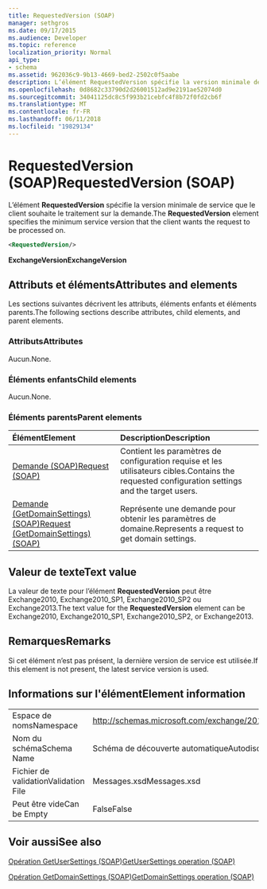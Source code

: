 ```yaml
---
title: RequestedVersion (SOAP)
manager: sethgros
ms.date: 09/17/2015
ms.audience: Developer
ms.topic: reference
localization_priority: Normal
api_type:
- schema
ms.assetid: 962036c9-9b13-4669-bed2-2502c0f5aabe
description: L’élément RequestedVersion spécifie la version minimale de service que le client souhaite le traitement sur la demande.
ms.openlocfilehash: 0d8682c33790d2d26001512ad9e2191ae52074d0
ms.sourcegitcommit: 34041125dc8c5f993b21cebfc4f8b72f0fd2cb6f
ms.translationtype: MT
ms.contentlocale: fr-FR
ms.lasthandoff: 06/11/2018
ms.locfileid: "19829134"
---
```

# <a name="requestedversion-soap"></a><span data-ttu-id="1f467-103">RequestedVersion (SOAP)</span><span class="sxs-lookup"><span data-stu-id="1f467-103">RequestedVersion (SOAP)</span></span>

<span data-ttu-id="1f467-104">L’élément **RequestedVersion** spécifie la version minimale de service que le client souhaite le traitement sur la demande.</span><span class="sxs-lookup"><span data-stu-id="1f467-104">The **RequestedVersion** element specifies the minimum service version that the client wants the request to be processed on.</span></span> 
  
```XML
<RequestedVersion/>
```

 <span data-ttu-id="1f467-105">**ExchangeVersion**</span><span class="sxs-lookup"><span data-stu-id="1f467-105">**ExchangeVersion**</span></span>
## <a name="attributes-and-elements"></a><span data-ttu-id="1f467-106">Attributs et éléments</span><span class="sxs-lookup"><span data-stu-id="1f467-106">Attributes and elements</span></span>

<span data-ttu-id="1f467-107">Les sections suivantes décrivent les attributs, éléments enfants et éléments parents.</span><span class="sxs-lookup"><span data-stu-id="1f467-107">The following sections describe attributes, child elements, and parent elements.</span></span>
  
### <a name="attributes"></a><span data-ttu-id="1f467-108">Attributs</span><span class="sxs-lookup"><span data-stu-id="1f467-108">Attributes</span></span>

<span data-ttu-id="1f467-109">Aucun.</span><span class="sxs-lookup"><span data-stu-id="1f467-109">None.</span></span>
  
### <a name="child-elements"></a><span data-ttu-id="1f467-110">Éléments enfants</span><span class="sxs-lookup"><span data-stu-id="1f467-110">Child elements</span></span>

<span data-ttu-id="1f467-111">Aucun.</span><span class="sxs-lookup"><span data-stu-id="1f467-111">None.</span></span>
  
### <a name="parent-elements"></a><span data-ttu-id="1f467-112">Éléments parents</span><span class="sxs-lookup"><span data-stu-id="1f467-112">Parent elements</span></span>

|<span data-ttu-id="1f467-113">**Élément**</span><span class="sxs-lookup"><span data-stu-id="1f467-113">**Element**</span></span>|<span data-ttu-id="1f467-114">**Description**</span><span class="sxs-lookup"><span data-stu-id="1f467-114">**Description**</span></span>|
|:-----|:-----|
|[<span data-ttu-id="1f467-115">Demande (SOAP)</span><span class="sxs-lookup"><span data-stu-id="1f467-115">Request (SOAP)</span></span>](request-soap.md) <br/> |<span data-ttu-id="1f467-116">Contient les paramètres de configuration requise et les utilisateurs cibles.</span><span class="sxs-lookup"><span data-stu-id="1f467-116">Contains the requested configuration settings and the target users.</span></span>  <br/> |
|[<span data-ttu-id="1f467-117">Demande (GetDomainSettings) (SOAP)</span><span class="sxs-lookup"><span data-stu-id="1f467-117">Request (GetDomainSettings) (SOAP)</span></span>](request-getdomainsettingssoap.md) <br/> |<span data-ttu-id="1f467-118">Représente une demande pour obtenir les paramètres de domaine.</span><span class="sxs-lookup"><span data-stu-id="1f467-118">Represents a request to get domain settings.</span></span>  <br/> |
   
## <a name="text-value"></a><span data-ttu-id="1f467-119">Valeur de texte</span><span class="sxs-lookup"><span data-stu-id="1f467-119">Text value</span></span>

<span data-ttu-id="1f467-120">La valeur de texte pour l’élément **RequestedVersion** peut être Exchange2010, Exchange2010_SP1, Exchange2010_SP2 ou Exchange2013.</span><span class="sxs-lookup"><span data-stu-id="1f467-120">The text value for the **RequestedVersion** element can be Exchange2010, Exchange2010_SP1, Exchange2010_SP2, or Exchange2013.</span></span>
  
## <a name="remarks"></a><span data-ttu-id="1f467-121">Remarques</span><span class="sxs-lookup"><span data-stu-id="1f467-121">Remarks</span></span>

<span data-ttu-id="1f467-122">Si cet élément n’est pas présent, la dernière version de service est utilisée.</span><span class="sxs-lookup"><span data-stu-id="1f467-122">If this element is not present, the latest service version is used.</span></span>
  
## <a name="element-information"></a><span data-ttu-id="1f467-123">Informations sur l'élément</span><span class="sxs-lookup"><span data-stu-id="1f467-123">Element information</span></span>

|||
|:-----|:-----|
|<span data-ttu-id="1f467-124">Espace de noms</span><span class="sxs-lookup"><span data-stu-id="1f467-124">Namespace</span></span>  <br/> |http://schemas.microsoft.com/exchange/2010/Autodiscover  <br/> |
|<span data-ttu-id="1f467-125">Nom du schéma</span><span class="sxs-lookup"><span data-stu-id="1f467-125">Schema Name</span></span>  <br/> |<span data-ttu-id="1f467-126">Schéma de découverte automatique</span><span class="sxs-lookup"><span data-stu-id="1f467-126">Autodiscover schema</span></span>  <br/> |
|<span data-ttu-id="1f467-127">Fichier de validation</span><span class="sxs-lookup"><span data-stu-id="1f467-127">Validation File</span></span>  <br/> |<span data-ttu-id="1f467-128">Messages.xsd</span><span class="sxs-lookup"><span data-stu-id="1f467-128">Messages.xsd</span></span>  <br/> |
|<span data-ttu-id="1f467-129">Peut être vide</span><span class="sxs-lookup"><span data-stu-id="1f467-129">Can be Empty</span></span>  <br/> |<span data-ttu-id="1f467-130">False</span><span class="sxs-lookup"><span data-stu-id="1f467-130">False</span></span>  <br/> |
   
## <a name="see-also"></a><span data-ttu-id="1f467-131">Voir aussi</span><span class="sxs-lookup"><span data-stu-id="1f467-131">See also</span></span>



[<span data-ttu-id="1f467-132">Opération GetUserSettings (SOAP)</span><span class="sxs-lookup"><span data-stu-id="1f467-132">GetUserSettings operation (SOAP)</span></span>](getusersettings-operation-soap.md)
  
[<span data-ttu-id="1f467-133">Opération GetDomainSettings (SOAP)</span><span class="sxs-lookup"><span data-stu-id="1f467-133">GetDomainSettings operation (SOAP)</span></span>](getdomainsettings-operation-soap.md)

